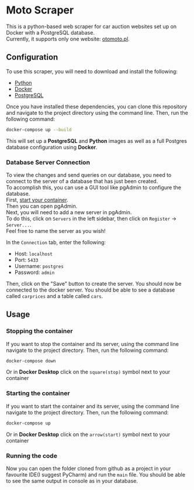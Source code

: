 # Moto Scraper

This is a python-based web scraper for car auction websites set up on Docker with a PostgreSQL database.<br>
Currently, it supports only one website: [otomoto.pl](https://otomoto.pl).

## Configuration

To use this scraper, you will need to download and install the following:

- [Python](https://www.python.org/downloads/)
- [Docker](https://www.docker.com/products/docker-desktop/)
- [PostgreSQL](https://www.postgresql.org/download/)

Once you have installed these dependencies, you can clone this repository and navigate to the project directory using the command line. Then, run the following command:
```bash
docker-compose up --build
```

This will set up a **PostgreSQL** and **Python** images as well as a full Postgres database configuration using **Docker**.

### Database Server Connection

To view the changes and send queries on our database, you need to connect to the server of a database that has just been created.<br>
To accomplish this, you can use a GUI tool like pgAdmin to configure the database.<br> 
First, [start your container](#starting-the-container).<br>
Then you can open pgAdmin.<br>
Next, you will need to add a new server in pgAdmin. <br>
To do this, click on `Servers` in the left sidebar, then click on `Register` -> `Server...`.<br>
Feel free to name the server as you wish! 

In the `Connection` tab, enter the following:

- Host: `localhost`
- Port: `5433`
- Username: `postgres`
- Password: `admin`

Then, click on the "Save" button to create the server. You should now be connected to the docker server. You should be able to see a database called `carprices` and a table called `cars`.

## Usage

### Stopping the container

If you want to stop the container and its server, using the command line navigate to the project directory. 
Then, run the following command:

```bash
docker-compose down
```

Or in **Docker Desktop** click on the `square(stop)` symbol next to your container

### Starting the container

If you want to start the container and its server, using the command line navigate to the project directory. 
Then, run the following command:

```bash
docker-compose up
```

Or in **Docker Desktop** click on the `arrow(start)` symbol next to your container

### Running the code

Now you can open the folder cloned from github as a project in your favourite IDE(I suggest PyCharm) and run the `main` file.
You should be able to see the same output in console as in your database.  

